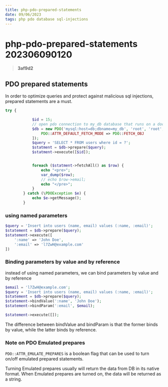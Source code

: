 ```yaml
---
title: php-pdo-prepared-statements
date: 09/06/2023
tags: php pdo database sql-injections
---
```


# **php-pdo-prepared-statements** 202306090120 
> **3af9d2**

  
## PDO prepared statements

In order to optimize queries and protect against malicious sql injections, prepared 
statements are a must.

```php
try {

            $id = 15;
            // open pdo connection to my_db database that runs on a docker container
            $db = new PDO('mysql:host=db;dbname=my_db', 'root', 'root', [
                PDO::ATTR_DEFAULT_FETCH_MODE => PDO::FETCH_OBJ
            ]);
            $query = 'SELECT * FROM users where id = ?';
            $statment = $db->prepare($query);
            $statment->execute([$id]);


            foreach ($statment->fetchAll() as $row) {
                echo "<pre>";
                var_dump($row);
                // echo $row->email;
                echo "</pre>";
            }
        } catch (\PDOException $e) {
            echo $e->getMessage();
        }
```

### using named parameters

```php
$query = 'Insert into users (name, email) values (:name, :email)';
$statement = $db->prepare($query);
$statement->execute([
    ':name' => 'John Doe',
    ':email' => 'l7ZwH@example.com'
])
```

### Binding parameters by value and by reference

instead of using named parameters, we can bind parameters by value and by reference
```php
$email = 'l7ZwH@example.com';
$query = 'Insert into users (name, email) values (:name, :email)';
$statement = $db->prepare($query);
$statement->bindValue(':name', 'John Doe');
$statement->bindParam(':email', $email);

$statement->execute([]);
```

The difference between bindValue and bindParam is that the former binds by value, while the 
latter binds by reference.


### Note on PDO Emulated prepares
`PDO::ATTR_EMULATE_PREPARES` is a boolean flag that can be used to turn on/off 
emulated prepared statements.

Turning Emulated prepares usually will return the data from DB in its native format.
When Emulated prepares are turned on, the data will be returned as a string.
